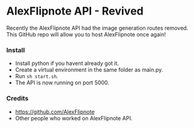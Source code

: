 # AlexFlipnote API - Revived
Recently the AlexFlipnote API had the image generation routes removed.  
This GitHub repo will allow you to host AlexFlipnote once again!  

### Install
- Install python if you havent already got it.  
- Create a virtual environment in the same folder as main.py.  
- Run `sh start.sh`.  
- The API is now running on port 5000.  

### Credits
- https://github.com/AlexFlipnote  
- Other people who worked on AlexFlipnote API.  